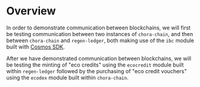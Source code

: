 # Overview

In order to demonstrate communication between blockchains, we will first be testing communication between two instances of `chora-chain`, and then between `chora-chain` and `regen-ledger`, both making use of the `ibc` module built with [Cosmos SDK](https://github.com/cosmos/cosmos-sdk).

After we have demonstrated communication between blockchains, we will be testing the minting of "eco credits" using the `ecocredit` module built within `regen-ledger` followed by the purchasing of "eco credit vouchers" using the `ecodex` module built within `chora-chain`.
